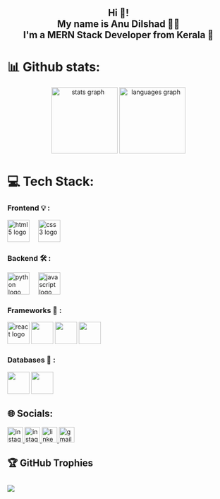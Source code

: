 <h2 align="center">Hi 👋! <br>
  My name is Anu Dilshad 👨‍💻 <br>
  I'm a MERN Stack Developer from Kerala 🌴</h2>

  # 📊 Github stats:

  <div align="center">
  <img src="https://github-readme-stats.vercel.app/api?username=4nuu&hide_title=false&hide_rank=false&show_icons=true&include_all_commits=true&count_private=true&disable_animations=false&theme=dracula&locale=en&hide_border=false" height="150" alt="stats graph"  />
  <img src="https://github-readme-stats.vercel.app/api/top-langs?username=4nuu&locale=en&hide_title=false&layout=compact&card_width=320&langs_count=5&theme=dracula&hide_border=false" height="150" alt="languages graph" />
   
</div>

# 💻 Tech Stack:

### Frontend 💡 :
 <p>
  <img src="https://cdn.jsdelivr.net/gh/devicons/devicon/icons/html5/html5-original.svg" height="50" style="display:inline-block;" alt="html5 logo"  />
  <img width="12" /> <img src="https://cdn.jsdelivr.net/gh/devicons/devicon/icons/css3/css3-original.svg" style="display:inline-block;" height="50" alt="css3 logo"  />
  <img width="12" />
  </p>
  
### Backend 🛠️ :
<p>
  <img src="https://cdn.jsdelivr.net/gh/devicons/devicon/icons/python/python-original.svg" style="display:inline-block;" height="50" alt="python logo"  />
  <img width="12" />
  <img src="https://cdn.jsdelivr.net/gh/devicons/devicon/icons/javascript/javascript-original.svg" style="display:inline-block;" height="50" alt="javascript logo"  />
  <img width="12" />
  </p>
  
### Frameworks 🧬 :
<p>
  <img src="https://cdn.jsdelivr.net/gh/devicons/devicon/icons/react/react-original.svg" height="50" alt="react logo"  />
  <img src="https://cdn.jsdelivr.net/gh/devicons/devicon@latest/icons/express/express-original-wordmark.svg" height="50" />      
  <img src="https://cdn.jsdelivr.net/gh/devicons/devicon@latest/icons/nodejs/nodejs-original-wordmark.svg" height="50"  />
     <img src="https://cdn.jsdelivr.net/gh/devicons/devicon@latest/icons/django/django-plain.svg" height="50" />
</p>

### Databases 💾 :
  <p>
     <img src="https://cdn.jsdelivr.net/gh/devicons/devicon@latest/icons/mongodb/mongodb-plain-wordmark.svg" height="50" />
      <img src="https://cdn.jsdelivr.net/gh/devicons/devicon@latest/icons/mysql/mysql-plain-wordmark.svg" height="50" />
          
  </p>

## 🌐 Socials:
<a href="https://tx.me/AID_3N">  <img src="https://img.shields.io/static/v1?message=Telegram&logo=telegram&label=&color=24A1DE&logoColor=white&labelColor=&style=for-the-badge" height="35" alt="instagram logo"  /> 
<a href="https://instagram.com/anu_.dx"> <img src="https://img.shields.io/static/v1?message=Instagram&logo=instagram&label=&color=E4405F&logoColor=white&labelColor=&style=for-the-badge" height="35" alt="instagram logo"  /> </a>
<a href="https://www.linkedin.com/in/anu-dilshad/"> <img src="https://img.shields.io/static/v1?message=LinkedIn&logo=linkedin&label=&color=0077B5&logoColor=white&labelColor=&style=for-the-badge" height="35" alt="linkedin logo"  /> </a>
<a href="mailto:anudilshad5456@gmail.com">
<img src="https://img.shields.io/static/v1?message=Gmail&logo=gmail&label=&color=D14836&logoColor=white&labelColor=&style=for-the-badge" height="35" alt="gmail logo"  />  </a>

## 🏆 GitHub Trophies
![](https://github-profile-trophy.vercel.app/?username=4nuu&theme=radical&no-frame=false&no-bg=true&margin-w=5)
---
